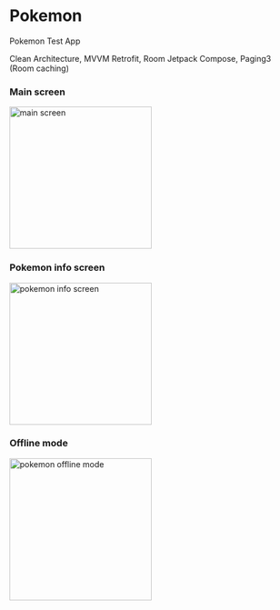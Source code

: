 # Pokemon
Pokemon Test App

Clean Architecture, MVVM
Retrofit, Room
Jetpack Compose, Paging3 (Room caching)

<h3>Main screen</h3>

<img width="250px" src="https://user-images.githubusercontent.com/66932545/235357134-af7fdeb0-5344-4039-ae14-2b29164152d9.png" alt="main screen" />

<h3>Pokemon info screen</h3>
<img width="250px" src="https://user-images.githubusercontent.com/66932545/235356732-ddd4cb46-8057-4934-ab15-bf1ed904e69f.png" alt="pokemon info screen" />

<h3>Offline mode</h3>
<img width="250px" src="https://user-images.githubusercontent.com/66932545/235356876-08e918f3-04e6-4033-ad74-0afda5fdff69.png" alt="pokemon offline mode" />

